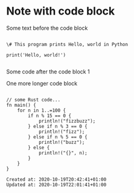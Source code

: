 # Note with code block

Some text before the code block

```

\# This program prints Hello, world in Python

print('Hello, world!')


```

Some code after the code block 1

One more longer code block

```

// some Rust code...
fn main() {
    for n in 1..=100 {
        if n % 15 == 0 {
            println!("fizzbuzz");
        } else if n % 3 == 0 {
            println!("fizz");
        } else if n % 5 == 0 {
            println!("buzz");
        } else {
            println!("{}", n);
        }
    }
}
```

    Created at: 2020-10-19T20:42:41+01:00
    Updated at: 2020-10-19T22:01:41+01:00


